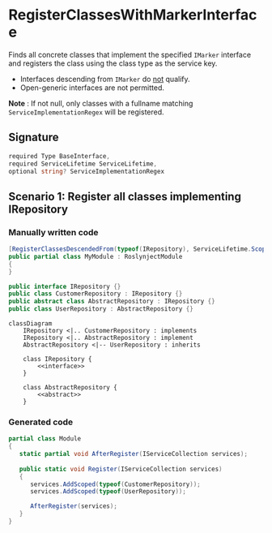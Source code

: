 # RegisterClassesWithMarkerInterface

Finds all concrete classes that implement the
specified `IMarker` interface and registers the
class using the class type as the service
key.

* Interfaces descending from `IMarker` do <u>not</u> qualify.
* Open-generic interfaces are not permitted.

**Note** : If not null, only classes with a fullname matching
`ServiceImplementationRegex` will be registered.

## Signature
```c#
required Type BaseInterface,
required ServiceLifetime ServiceLifetime,
optional string? ServiceImplementationRegex
```

## Scenario 1: Register all classes implementing IRepository

### Manually written code
```c#
[RegisterClassesDescendedFrom(typeof(IRepository), ServiceLifetime.Scoped)]
public partial class MyModule : RoslynjectModule
{
}

public interface IRepository {}
public class CustomerRepository : IRepository {}
public abstract class AbstractRepository : IRepository {}
public class UserRepository : AbstractRepository {}
```

```mermaid
classDiagram
    IRepository <|.. CustomerRepository : implements
    IRepository <|.. AbstractRepository : implement
    AbstractRepository <|-- UserRepository : inherits

    class IRepository {
        <<interface>>
    }

    class AbstractRepository {
        <<abstract>>
    }
```


### Generated code
```c#
partial class Module
{
   static partial void AfterRegister(IServiceCollection services);
        
   public static void Register(IServiceCollection services)
   {
      services.AddScoped(typeof(CustomerRepository));
      services.AddScoped(typeof(UserRepository));

      AfterRegister(services);
   }
}
```

